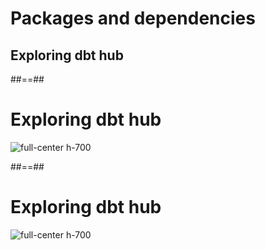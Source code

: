 <!-- .slide: class="transition"-->

# Packages and dependencies

## Exploring dbt hub

##==##

<!-- .slide:-->

# Exploring dbt hub

![full-center h-700](./assets/images/docs/markdown/70-package-dependancies/dbt-packages.png)

##==##

<!-- .slide:-->

# Exploring dbt hub

![full-center h-700](./assets/images/docs/markdown/70-package-dependancies/dbt-packages-exploring.png)
